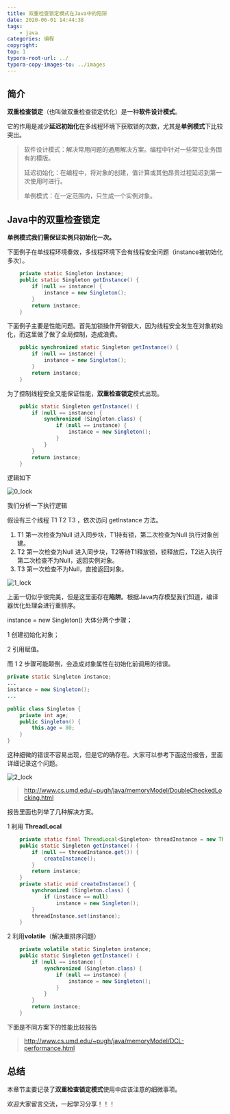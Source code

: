 ```yaml
---
title: 双重检查锁定模式在Java中的陷阱
date: 2020-06-01 14:44:38
tags:
	- java
categories: 编程
copyright: 
top: 1
typora-root-url: ../
typora-copy-images-to: ../images
---
```


## 简介

**双重检查锁定**（也叫做双重检查锁定优化）是一种**软件设计模式**。

它的作用是减少**延迟初始化**在多线程环境下获取锁的次数，尤其是**单例模式**下比较突出。



> 软件设计模式：解决常用问题的通用解决方案。编程中针对一些常见业务固有的模版。
>
> 延迟初始化：在编程中，将对象的创建，值计算或其他昂贵过程延迟到第一次使用时进行。
>
> 单例模式：在一定范围内，只生成一个实例对象。



## Java中的**双重检查锁定**

**单例模式我们需保证实例只初始化一次。** 

下面例子在单线程环境奏效，多线程环境下会有线程安全问题（instance被初始化多次）。

```java
    private static Singleton instance;
    public static Singleton getInstance() {
        if (null == instance) {
            instance = new Singleton();
        }
        return instance;
    }
```



下面例子主要是性能问题。首先加锁操作开销很大，因为线程安全发生在对象初始化，而这里做了做了全局控制，造成浪费。

```java
    public synchronized static Singleton getInstance() {
        if (null == instance) {
            instance = new Singleton();
        }
        return instance;
    }
```



为了控制线程安全又能保证性能，**双重检查锁定**模式出现。

```java
    public static Singleton getInstance() {
        if (null == instance) {
            synchronized (Singleton.class) {
                if (null == instance) {
                    instance = new Singleton();
                }
            }
        }
        return instance;
    }
```

逻辑如下

![0_lock](/images/0_lock.png)

我们分析一下执行逻辑

假设有三个线程 T1 T2 T3 ，依次访问 getInstance 方法。

1. T1 第一次检查为Null 进入同步块，T1持有锁，第二次检查为Null 执行对象创建。
2. T2 第一次检查为Null 进入同步块，T2等待T1释放锁，锁释放后，T2进入执行第二次检查不为Null，返回实例对象。
3. T3 第一次检查不为Null，直接返回对象。



![1_lock](/images/1_lock.png)

上面一切似乎很完美，但是这里面存在**陷阱**。根据Java内存模型我们知道，编译器优化处理会进行重排序。

instance = new Singleton() 大体分两个步骤；

1 创建初始化对象；

2 引用赋值。

而 1 2 步骤可能颠倒，会造成对象属性在初始化前调用的错误。

```java
private static Singleton instance;
...
instance = new Singleton();
...
  
public class Singleton {
    private int age;
    public Singleton() {
        this.age = 80;
    }
}
```

这种细微的错误不容易出现，但是它的确存在。大家可以参考下面这份报告，里面详细记录这个问题。



![2_lock](/images/2_lock.png)

> http://www.cs.umd.edu/~pugh/java/memoryModel/DoubleCheckedLocking.html



报告里面也列举了几种解决方案。

1 利用 **ThreadLocal**

```java
    private static final ThreadLocal<Singleton> threadInstance = new ThreadLocal<>();
    public static Singleton getInstance() {
        if (null == threadInstance.get()) {
            createInstance();
        }
        return instance;
    }
    private static void createInstance() {
        synchronized (Singleton.class) {
            if (instance == null)
                instance = new Singleton();
        }
        threadInstance.set(instance);
    }
```



2 利用**volatile**（解决重排序问题）

```java
    private volatile static Singleton instance;
    public static Singleton getInstance() {
        if (null == instance) {
            synchronized (Singleton.class) {
                if (null == instance) {
                    instance = new Singleton();
                }
            }
        }
        return instance;
    }
```



下面是不同方案下的性能比较报告

> http://www.cs.umd.edu/~pugh/java/memoryModel/DCL-performance.html



## 总结

本章节主要记录了**双重检查锁定模式**使用中应该注意的细微事项。

欢迎大家留言交流，一起学习分享！！！

